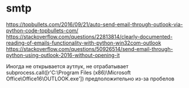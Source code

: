 # smtp
https://topbullets.com/2016/09/21/auto-send-email-through-outlook-via-python-code-topbullets-com/
https://stackoverflow.com/questions/22813814/clearly-documented-reading-of-emails-functionality-with-python-win32com-outlook
https://stackoverflow.com/questions/50926514/send-email-through-python-using-outlook-2016-without-opening-it


Иногда не открывается аутлук, не отрабатывает subprocess.call([r'C:\Program Files (x86)\Microsoft Office\Office16\OUTLOOK.exe']) предположительно из-за пробелов
